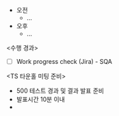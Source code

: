 - 오전
	- ...
- 오후
	- ...

<수행 경과>
- [ ] Work progress check (Jira) - SQA

<TS 타운홀 미팅 준비>
- 500 테스트 경과 및 결과 발표 준비
- 발표시간 10분 이내
- 